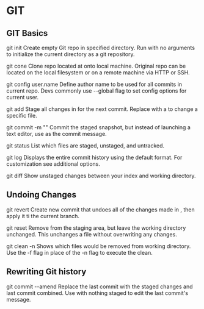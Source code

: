 # GIT
## GIT Basics

git init <directory> 
  Create empty Git repo in specified directory. Run with no arguments to initialize the current directory as a git repository.
  
git cone <repo>
  Clone repo located at <repo> onto local machine. Original repo can be located on the local filesystem or on a remote machine via HTTP or SSH.
  
git config user.name <name>
  Define author name to be used for all commits in current repo. Devs commonly use --global flag to set config options for current user.
  
git add <directory>
  Stage all changes in <directory> for the next commit. Replace <directory> with a <file> to change a specific file.
  
git commit -m "<message>"
  Commit the staged snapshot, but instead of launching a text editor, use <message> as the commit message.
  
git status
  List which files are staged, unstaged, and untracked.
  
git log
  Displays the entire commit history using the default format. For customization see additional options.
  
git diff
  Show unstaged changes between your index and working directory.


## Undoing Changes 

git revert <commit> 
  Create new commit that undoes all of the changes made in <commit>, then apply it ti the current branch.
  
git reset <file>
  Remove <file> from the staging area, but leave the working directory unchanged. This unchanges a file without overwriting any changes.
  
git clean -n 
  Shows which files would be removed from working directory. Use the -f flag in place of the -n flag to execute the clean.


## Rewriting Git history

git commit --amend
  Replace the last commit with the staged changes and last commit combined. Use with nothing staged to edit the last commit's message.


